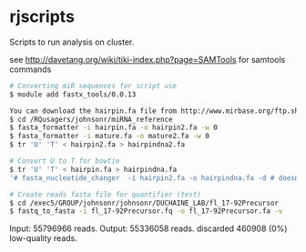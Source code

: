 # rjscripts
Scripts to run analysis on cluster.

see http://davetang.org/wiki/tiki-index.php?page=SAMTools for samtools commands
```bash
# Converting miR sequences for script use
$ module add fastx_tools/0.0.13

You can download the hairpin.fa file from http://www.mirbase.org/ftp.shtml
$ cd /RQusagers/johnsonr/miRNA_reference
$ fasta_formatter -i hairpin.fa -o hairpin2.fa -w 0
$ fasta_formatter -i mature.fa -o mature2.fa -w 0
$ tr 'U' 'T' < hairpin2.fa > hairpindna2.fa

# Convert U to T for bowtie
$ tr 'U' 'T' < hairpin.fa > hairpindna.fa
'# fasta_nucleotide_changer  -i hairpin2.fa -o hairpindna.fa -d # doesn't work with Y and other nuclueotide sequence

# Create reads fasta file for quantifier (test)
$ cd /exec5/GROUP/johnsonr/johnsonr/DUCHAINE_LAB/fl_17-92Precursor
$ fastq_to_fasta -i fl_17-92Precursor.fq -o fl_17-92Precursor.fa -v
```
Input: 55796966 reads.
Output: 55336058 reads.
discarded 460908 (0%) low-quality reads.
